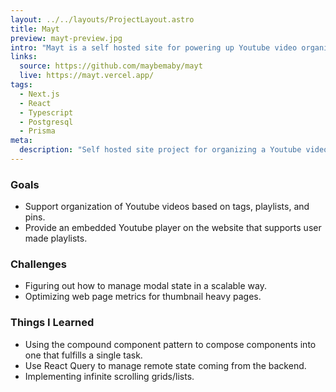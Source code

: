 ```yaml
---
layout: ../../layouts/ProjectLayout.astro
title: Mayt
preview: mayt-preview.jpg
intro: "Mayt is a self hosted site for powering up Youtube video organization. This project was motivated by my desire for a way to organize music I listen to on Youtube. Features tagging, pinning, and playlists that are searchable."
links:
  source: https://github.com/maybemaby/mayt
  live: https://mayt.vercel.app/
tags:
  - Next.js
  - React
  - Typescript
  - Postgresql
  - Prisma
meta:
  description: "Self hosted site project for organizing a Youtube video collection." 
---
```


### Goals
  - Support organization of Youtube videos based on tags, playlists, and pins.
  - Provide an embedded Youtube player on the website that supports user made playlists.
### Challenges
  - Figuring out how to manage modal state in a scalable way.
  - Optimizing web page metrics for thumbnail heavy pages.

### Things I Learned
  - Using the compound component pattern to compose components into one that fulfills a single task.
  - Use React Query to manage remote state coming from the backend.
  - Implementing infinite scrolling grids/lists.